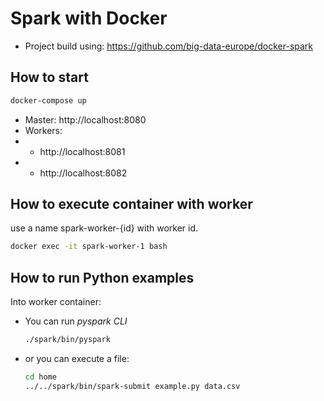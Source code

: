 # Spark with Docker

- Project build using: https://github.com/big-data-europe/docker-spark

## How to start

```bash
docker-compose up
```

- Master: http://localhost:8080
- Workers:
- - http://localhost:8081
- - http://localhost:8082

## How to execute container with worker

use a name spark-worker-{id} with worker id.

```bash
docker exec -it spark-worker-1 bash
```

## How to run Python examples

Into worker container:

- You can run _pyspark CLI_
  ```bash
  ./spark/bin/pyspark
  ```
- or you can execute a file:
  ```bash
  cd home
  ../../spark/bin/spark-submit example.py data.csv
  ```
